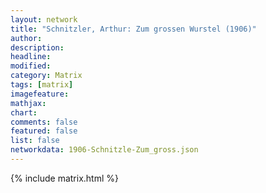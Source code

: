 ```yaml
---
layout: network
title: "Schnitzler, Arthur: Zum grossen Wurstel (1906)"
author:
description:
headline:
modified:
category: Matrix
tags: [matrix]
imagefeature: 
mathjax: 
chart: 
comments: false
featured: false
list: false
networkdata: 1906-Schnitzle-Zum_gross.json
---
```

{% include matrix.html %}
